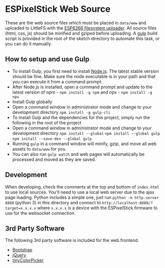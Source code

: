 # ESPixelStick Web Source

These are the web source files which must be placed in ```data/www``` and uploaded to LittleFS with the [ESP8266 filesystem uploader](https://github.com/esp8266/arduino-esp8266fs-plugin).  All source files (html, css, js) should be minified and gziped before uploading.  A [gulp](http://gulpjs.com) build script is provided in the root of the sketch directory to automate this task, or you can do it manually.

## How to setup and use Gulp

- To install Gulp, you first need to install [Node.js](https://nodejs.org). The latest stable version should be fine.  Make sure the node executable is in your path and that you can execute it from a command prompt.
- After Node.js is installed, open a command prompt and update to the latest version of npm - ```npm install -g npm``` and npx - ```npm install -g npx```
- Install Gulp globally 
- Open a command window in administrator mode and change to your development directory
```npm install -g gulp-cli```
- To install Gulp and the dependencies for this project, simply run the following in the root of the project 
- Open a command window in administrator mode and change to your development directory
```npm install --global```
```npm install --global gulp```
```npm install --save-dev --global gulp```
- Running ```gulp``` in a command window will minify, gzip, and move all web assets to ```data/www``` for you.  
- You can also run ```gulp watch``` and web pages will automatically be processed and moved as they are saved.



## Development

When developing, check the comments at the top and bottom of ```index.html``` to use local sources. You'll need to use a local web server due to the ajax page loading. Python includes a simple one, just run ```python -m http.server 8888``` (python 3) in this directory and connect to ```http://localhost:8888/?target=x.x.x.x```  where ```x.x.x.x``` is a device with the ESPixelStick firmware to use for the websocket connection.

## 3rd Party Software

The following 3rd party software is included for the web frontend.

- [Bootstrap](http://getbootstrap.com/)
- [jQuery](https://jquery.com/)
- [tinyColorPicker](https://github.com/PitPik/tinyColorPicker)
